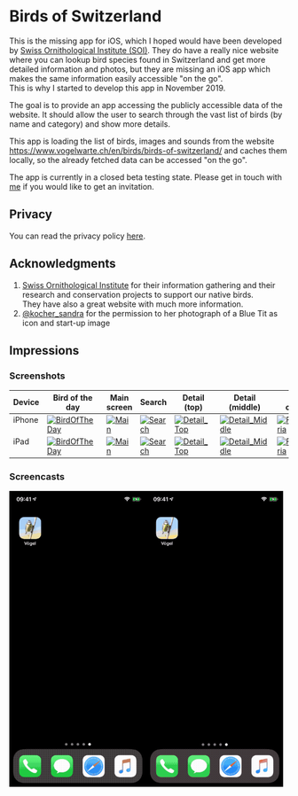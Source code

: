 #  Birds of Switzerland

This is the missing app for iOS, which I hoped would have been developed by [Swiss Ornithological Institute (SOI)](https://vogelwarte.ch).
They do have a really nice website where you can lookup bird species found in Switzerland and get more detailed information and photos, but they are missing
an iOS app which makes the same information easily accessible "on the go".  
This is why I started to develop this app in November 2019.

The goal is to provide an app accessing the publicly accessible data of the website. It should allow the user to search through the vast list of birds (by name and category) and show more details.

This app is loading the list of birds, images and sounds from the website https://www.vogelwarte.ch/en/birds/birds-of-switzerland/ and caches them locally, 
so the already fetched data can be accessed "on the go".

The app is currently in a closed beta testing state. Please get in touch with [me](mailto:pd95@users.noreply.github.com?subject=Swiss-Birds-App%20beta) if you would like to get an invitation.

## Privacy

You can read the privacy policy [here](privacy.md).

## Acknowledgments

1. [Swiss Ornithological Institute](https://vogelwarte.ch) for their information gathering and their research and conservation projects to support our native birds.    
They have also a great website with much more information.
2. [@kocher_sandra](https://twitter.com/kocher_sandra) for the permission to her photograph of a Blue Tit as icon and start-up image

## Impressions

### Screenshots

<table>
  <thead>
    <tr>
      <th>Device</th>
      <th>Bird of the day</th>
      <th>Main screen</th>
      <th>Search</th>
      <th>Detail (top)</th>
      <th>Detail (middle)</th>
      <th>Filter criteria</th>
    </tr>
  </thead>
  <tbody>
    <tr>
      <td style="vertical-align:top">iPhone</td>
      <td><a href="/Swiss-Birds-App/screenshots/iPhone/German_00_BirdOfTheDay.jpeg"><img src="/Swiss-Birds-App/screenshots/iPhone/German_00_BirdOfTheDay.jpeg" width="100%" alt="BirdOfTheDay"></a></td>
      <td><a href="/Swiss-Birds-App/screenshots/iPhone/German_01_Main.jpeg"><img src="/Swiss-Birds-App/screenshots/iPhone/German_01_Main.jpeg" width="100%" alt="Main"></a></td>
      <td><a href="/Swiss-Birds-App/screenshots/iPhone/German_02_Search.jpeg"><img src="/Swiss-Birds-App/screenshots/iPhone/German_02_Search.jpeg" width="100%" alt="Search"></a></td>
      <td><a href="/Swiss-Birds-App/screenshots/iPhone/German_03_Detail_Top.jpeg"><img src="/Swiss-Birds-App/screenshots/iPhone/German_03_Detail_Top.jpeg" width="100%" alt="Detail_Top"></a></td>
      <td><a href="/Swiss-Birds-App/screenshots/iPhone/German_04_Detail_Middle.jpeg"><img src="/Swiss-Birds-App/screenshots/iPhone/German_04_Detail_Middle.jpeg" width="100%" alt="Detail_Middle"></a></td>
      <td><a href="/Swiss-Birds-App/screenshots/iPhone/German_05_Filtercriteria.jpeg"><img src="/Swiss-Birds-App/screenshots/iPhone/German_05_Filtercriteria.jpeg" width="100%" alt="Filtercriteria"></a></td>
    </tr>
    <tr>
      <td style="vertical-align:top">iPad</td>
      <td><a href="/Swiss-Birds-App/screenshots/iPad/German_00_BirdOfTheDay.jpeg"><img src="/Swiss-Birds-App/screenshots/iPad/German_00_BirdOfTheDay.jpeg" width="100%" alt="BirdOfTheDay"></a></td>
      <td><a href="/Swiss-Birds-App/screenshots/iPad/German_01_Main.jpeg"><img src="/Swiss-Birds-App/screenshots/iPad/German_01_Main.jpeg" width="100%" alt="Main"></a></td>
      <td><a href="/Swiss-Birds-App/screenshots/iPad/German_02_Search.jpeg"><img src="/Swiss-Birds-App/screenshots/iPad/German_02_Search.jpeg" width="100%" alt="Search"></a></td>
      <td><a href="/Swiss-Birds-App/screenshots/iPad/German_03_Detail_Top.jpeg"><img src="/Swiss-Birds-App/screenshots/iPad/German_03_Detail_Top.jpeg" width="100%" alt="Detail_Top"></a></td>
      <td><a href="/Swiss-Birds-App/screenshots/iPad/German_04_Detail_Middle.jpeg"><img src="/Swiss-Birds-App/screenshots/iPad/German_04_Detail_Middle.jpeg" width="100%" alt="Detail_Middle"></a></td>
      <td><a href="/Swiss-Birds-App/screenshots/iPad/German_05_Filtercriteria.jpeg"><img src="/Swiss-Birds-App/screenshots/iPad/German_05_Filtercriteria.jpeg" width="100%" alt="Filtercriteria"></a></td>
    </tr>
  </tbody>
</table>

### Screencasts

<img src="https://github.com/pd95/Swiss-Birds-App/raw/master/assets/images/iPhoneX_01_Bird_Search_de.gif" alt="iPhone Bird Search" width="49%"><img src="https://github.com/pd95/Swiss-Birds-App/raw/master/assets/images/iPhoneX_02_Filter_Search_de.gif" alt="iPhone Filter Search" width="49%">
